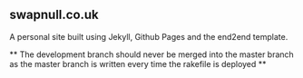 ## swapnull.co.uk

A personal site built using Jekyll, Github Pages and the end2end template.

** The development branch should never be merged into the master branch as the master branch is written every time the rakefile is deployed **
